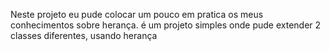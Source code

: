 Neste projeto eu pude colocar um pouco em pratica os meus conhecimentos sobre herança.
é um projeto simples onde pude extender 2 classes diferentes, usando herança
